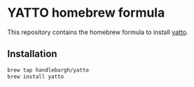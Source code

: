 # YATTO homebrew formula

This repository contains the homebrew formula to install [yatto](https://github.com/handlebargh/yatto).

## Installation

```bash
brew tap handlebargh/yatto
brew install yatto
```
